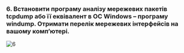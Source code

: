 ### 6. Встановити програму аналізу мережевих пакетів tcpdump або її еквівалент в ОС Windows – програму windump. Отримати перелік мережевих інтерфейсів на вашому комп’ютері.

![6](https://github.com/oleksandrblazhko/ai-192-baranov/assets/56040804/659a6c54-c030-4abc-83b4-7b376834a649)
